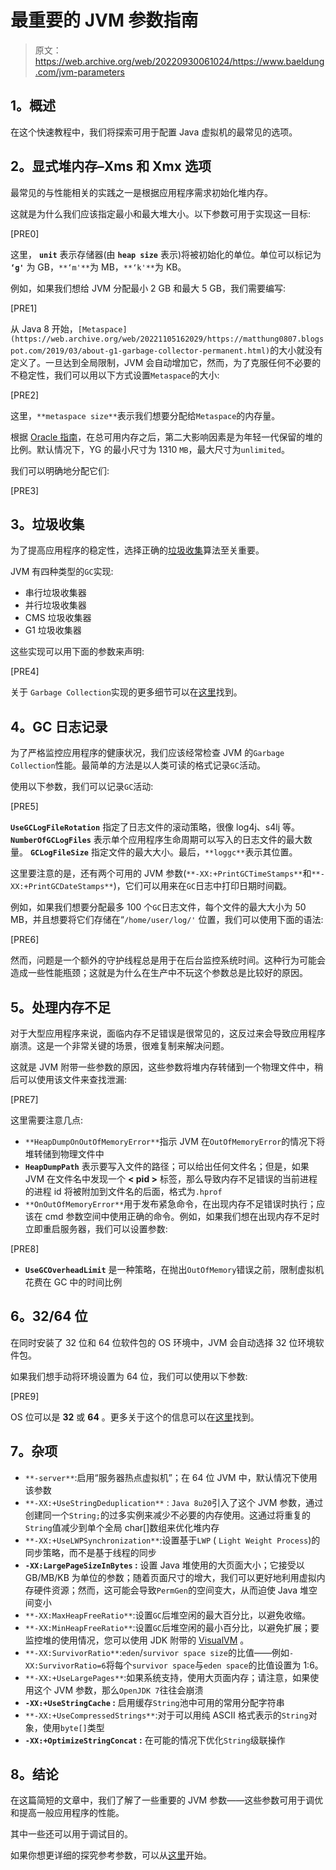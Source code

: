 # 最重要的 JVM 参数指南

> 原文：<https://web.archive.org/web/20220930061024/https://www.baeldung.com/jvm-parameters>

## **1。概述**

在这个快速教程中，我们将探索可用于配置 Java 虚拟机的最常见的选项。

## **2。显式堆内存–Xms 和 Xmx 选项**

最常见的与性能相关的实践之一是根据应用程序需求初始化堆内存。

这就是为什么我们应该指定最小和最大堆大小。以下参数可用于实现这一目标:

[PRE0]

这里， **`unit`** 表示存储器(由 **`heap size`** 表示)将被初始化的单位。单位可以标记为 **`‘g'`** 为 GB，`**‘m'**`为 MB，`**‘k'**`为 KB。

例如，如果我们想给 JVM 分配最小 2 GB 和最大 5 GB，我们需要编写:

[PRE1]

从 Java 8 开始，`[Metaspace](https://web.archive.org/web/20221105162029/https://matthung0807.blogspot.com/2019/03/about-g1-garbage-collector-permanent.html)`的大小就没有定义了。一旦达到全局限制，JVM 会自动增加它，然而，为了克服任何不必要的不稳定性，我们可以用以下方式设置`Metaspace`的大小:

[PRE2]

这里，`**metaspace size**`表示我们想要分配给`Metaspace`的内存量。

根据 [Oracle 指南](https://web.archive.org/web/20221105162029/https://docs.oracle.com/en/java/javase/11/gctuning/factors-affecting-garbage-collection-performance.html#GUID-189AD425-F9A0-444A-AC89-C967E742B25C)，在总可用内存之后，第二大影响因素是为年轻一代保留的堆的比例。默认情况下，YG 的最小尺寸为 1310 `MB`，最大尺寸为`unlimited`。

我们可以明确地分配它们:

[PRE3]

## **3。垃圾收集**

为了提高应用程序的稳定性，选择正确的[垃圾收集](https://web.archive.org/web/20221105162029/http://www.oracle.com/webfolder/technetwork/tutorials/obe/java/gc01/index.html)算法至关重要。

JVM 有四种类型的`GC`实现:

*   串行垃圾收集器
*   并行垃圾收集器
*   CMS 垃圾收集器
*   G1 垃圾收集器

这些实现可以用下面的参数来声明:

[PRE4]

关于 `Garbage Collection`实现的更多细节可以在[这里](/web/20221105162029/https://www.baeldung.com/jvm-garbage-collectors)找到。

## **4。GC 日志记录**

为了严格监控应用程序的健康状况，我们应该经常检查 JVM 的`Garbage Collection`性能。最简单的方法是以人类可读的格式记录`GC`活动。

使用以下参数，我们可以记录`GC`活动:

[PRE5]

**`UseGCLogFileRotation`** 指定了日志文件的滚动策略，很像 log4j、s4lj 等。 **`NumberOfGCLogFiles`** 表示单个应用程序生命周期可以写入的日志文件的最大数量。 **`GCLogFileSize`** 指定文件的最大大小。最后，`**loggc**`表示其位置。

这里要注意的是，还有两个可用的 JVM 参数(`**-XX:+PrintGCTimeStamps**`和`**-XX:+PrintGCDateStamps**`)，它们可以用来在`GC`日志中打印日期时间戳。

例如，如果我们想要分配最多 100 个`GC`日志文件，每个文件的最大大小为 50 MB，并且想要将它们存储在“`/home/user/log/'` 位置，我们可以使用下面的语法:

[PRE6]

然而，问题是一个额外的守护线程总是用于在后台监控系统时间。这种行为可能会造成一些性能瓶颈；这就是为什么在生产中不玩这个参数总是比较好的原因。

## **5。处理内存不足**

对于大型应用程序来说，面临内存不足错误是很常见的，这反过来会导致应用程序崩溃。这是一个非常关键的场景，很难复制来解决问题。

这就是 JVM 附带一些参数的原因，这些参数将堆内存转储到一个物理文件中，稍后可以使用该文件来查找泄漏:

[PRE7]

这里需要注意几点:

*   `**HeapDumpOnOutOfMemoryError**`指示 JVM 在`OutOfMemoryError`的情况下将堆转储到物理文件中
*   **`HeapDumpPath`** 表示要写入文件的路径；可以给出任何文件名；但是，如果 JVM 在文件名中发现一个 **< pid >** 标签，那么导致内存不足错误的当前进程的进程 id 将被附加到文件名的后面，格式为`.hprof`
*   `**OnOutOfMemoryError**`用于发布紧急命令，在出现内存不足错误时执行；应该在 cmd 参数空间中使用正确的命令。例如，如果我们想在出现内存不足时立即重启服务器，我们可以设置参数:

[PRE8]

*   **`UseGCOverheadLimit`** 是一种策略，在抛出`OutOfMemory`错误之前，限制虚拟机花费在 GC 中的时间比例

## **6。32/64 位**

在同时安装了 32 位和 64 位软件包的 OS 环境中，JVM 会自动选择 32 位环境软件包。

如果我们想手动将环境设置为 64 位，我们可以使用以下参数:

[PRE9]

OS 位可以是 **32** 或 **64** 。更多关于这个的信息可以在[这里](https://web.archive.org/web/20221105162029/http://www.oracle.com/technetwork/java/hotspotfaq-138619.html#64bit_layering)找到。

## **7。杂项**

*   `**-server**`:启用“服务器热点虚拟机”；在 64 位 JVM 中，默认情况下使用该参数
*   `**-XX:+UseStringDeduplication**` : `Java 8u20`引入了这个 JVM 参数，通过创建同一个`String;`的过多实例来减少不必要的内存使用。这通过将重复的`String`值减少到单个全局 char[]数组来优化堆内存
*   `**-XX:+UseLWPSynchronization**`:设置基于`LWP` ( `Light Weight Process`)的同步策略，而不是基于线程的同步
*   **`-XX:LargePageSizeInBytes` :** 设置 Java 堆使用的大页面大小；它接受以 GB/MB/KB 为单位的参数；随着页面尺寸的增大，我们可以更好地利用虚拟内存硬件资源；然而，这可能会导致`PermGen`的空间变大，从而迫使 Java 堆空间变小
*   `**-XX:MaxHeapFreeRatio**`:设置`GC`后堆空闲的最大百分比，以避免收缩。
*   `**-XX:MinHeapFreeRatio**`:设置`GC`后堆空闲的最小百分比，以避免扩展；要监控堆的使用情况，您可以使用 JDK 附带的 [VisualVM](https://web.archive.org/web/20221105162029/https://visualvm.github.io/) 。
*   `**-XX:SurvivorRatio**`:`eden`/`survivor space size`的比值——例如`-XX:SurvivorRatio=6`将每个`survivor space`与`eden space`的比值设置为 1:6。
*   `**-XX:+UseLargePages**`:如果系统支持，使用大页面内存；请注意，如果使用这个 JVM 参数，那么`OpenJDK 7`往往会崩溃
*   **`-XX:+UseStringCache` :** 启用缓存`String`池中可用的常用分配字符串
*   `**-XX:+UseCompressedStrings**`:对于可以用纯 ASCII 格式表示的`String`对象，使用`byte[]`类型
*   **`-XX:+OptimizeStringConcat` :** 在可能的情况下优化`String`级联操作

## **8。结论**

在这篇简短的文章中，我们了解了一些重要的 JVM 参数——这些参数可用于调优和提高一般应用程序的性能。

其中一些还可以用于调试目的。

如果你想更详细的探究参考参数，可以从[这里](https://web.archive.org/web/20221105162029/http://www.oracle.com/technetwork/articles/java/vmoptions-jsp-140102.html)开始。